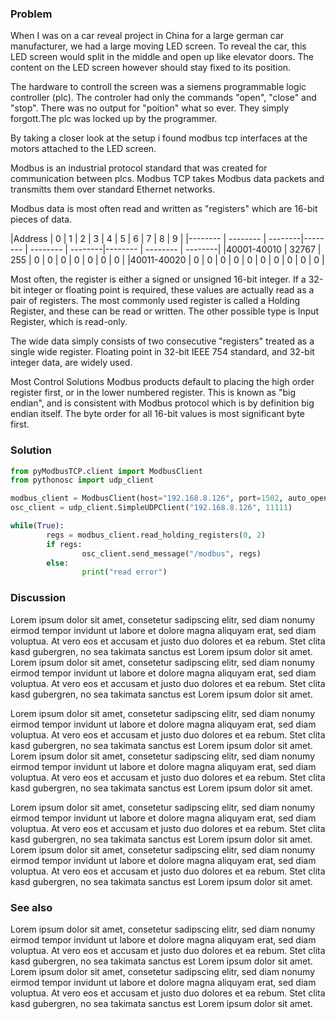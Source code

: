 

### Problem

When I was on a car reveal project in China for a large german car manufacturer, we had a large moving LED screen. To reveal the car, this LED screen would split in the middle and open up like elevator doors. The content on the LED screen however should stay fixed to its position. 

The hardware to controll the screen was a siemens programmable logic controller (plc). The controler had only the commands "open", "close" and "stop". There was no output for "poition" what so ever. They simply forgott.The plc was locked up by the programmer. 

By taking a closer look at the setup i found modbus tcp interfaces at the motors attached to the LED screen. 

Modbus is an industrial protocol standard that was created for communication between plcs. Modbus TCP takes Modbus data packets and transmitts them over standard Ethernet networks.

Modbus data is most often read and written as "registers" which are 16-bit pieces of data. 

|Address  | 0 | 1 | 2 | 3 | 4 | 5 | 6 | 7 | 8 | 9 |
|-------- | -------- | --------|-------- | -------- | --------|-------- | -------- | --------|
|40001-40010    | 32767   | 255 | 0 | 0 | 0 | 0 | 0 | 0 | 0 |
|40011-40020    |  0 | 0 | 0 | 0 | 0 | 0 | 0 | 0 | 0 | 0 |


Most often, the register is either a signed or unsigned 16-bit integer. If a 32-bit integer or floating point is required, these values are actually read as a pair of registers. The most commonly used register is called a Holding Register, and these can be read or written. The other possible type is Input Register, which is read-only.

The wide data simply consists of two consecutive "registers" treated as a single wide register. Floating point in 32-bit IEEE 754 standard, and 32-bit integer data, are widely used.

Most Control Solutions Modbus products default to placing the high order register first, or in the lower numbered register. This is known as "big endian", and is consistent with Modbus protocol which is by definition big endian itself. The byte order for all 16-bit values is most significant byte first.

### Solution
```py
from pyModbusTCP.client import ModbusClient
from pythonosc import udp_client

modbus_client = ModbusClient(host="192.168.8.126", port=1502, auto_open=True)
osc_client = udp_client.SimpleUDPClient("192.168.8.126", 11111)

while(True):
        regs = modbus_client.read_holding_registers(0, 2)
        if regs:
                osc_client.send_message("/modbus", regs)
        else:
                print("read error")

```
### Discussion


Lorem ipsum dolor sit amet, consetetur sadipscing elitr, sed diam nonumy eirmod tempor invidunt ut labore et dolore magna aliquyam erat, sed diam voluptua. At vero eos et accusam et justo duo dolores et ea rebum. Stet clita kasd gubergren, no sea takimata sanctus est Lorem ipsum dolor sit amet. Lorem ipsum dolor sit amet, consetetur sadipscing elitr, sed diam nonumy eirmod tempor invidunt ut labore et dolore magna aliquyam erat, sed diam voluptua. At vero eos et accusam et justo duo dolores et ea rebum. Stet clita kasd gubergren, no sea takimata sanctus est Lorem ipsum dolor sit amet.

Lorem ipsum dolor sit amet, consetetur sadipscing elitr, sed diam nonumy eirmod tempor invidunt ut labore et dolore magna aliquyam erat, sed diam voluptua. At vero eos et accusam et justo duo dolores et ea rebum. Stet clita kasd gubergren, no sea takimata sanctus est Lorem ipsum dolor sit amet. Lorem ipsum dolor sit amet, consetetur sadipscing elitr, sed diam nonumy eirmod tempor invidunt ut labore et dolore magna aliquyam erat, sed diam voluptua. At vero eos et accusam et justo duo dolores et ea rebum. Stet clita kasd gubergren, no sea takimata sanctus est Lorem ipsum dolor sit amet.

Lorem ipsum dolor sit amet, consetetur sadipscing elitr, sed diam nonumy eirmod tempor invidunt ut labore et dolore magna aliquyam erat, sed diam voluptua. At vero eos et accusam et justo duo dolores et ea rebum. Stet clita kasd gubergren, no sea takimata sanctus est Lorem ipsum dolor sit amet. Lorem ipsum dolor sit amet, consetetur sadipscing elitr, sed diam nonumy eirmod tempor invidunt ut labore et dolore magna aliquyam erat, sed diam voluptua. At vero eos et accusam et justo duo dolores et ea rebum. Stet clita kasd gubergren, no sea takimata sanctus est Lorem ipsum dolor sit amet.


### See also

Lorem ipsum dolor sit amet, consetetur sadipscing elitr, sed diam nonumy eirmod tempor invidunt ut labore et dolore magna aliquyam erat, sed diam voluptua. At vero eos et accusam et justo duo dolores et ea rebum. Stet clita kasd gubergren, no sea takimata sanctus est Lorem ipsum dolor sit amet. Lorem ipsum dolor sit amet, consetetur sadipscing elitr, sed diam nonumy eirmod tempor invidunt ut labore et dolore magna aliquyam erat, sed diam voluptua. At vero eos et accusam et justo duo dolores et ea rebum. Stet clita kasd gubergren, no sea takimata sanctus est Lorem ipsum dolor sit amet.
